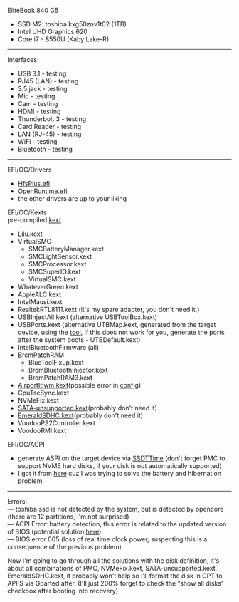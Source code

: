 EliteBook 840 G5
- SSD M2: toshiba kxg50znv1t02 (1TB)
- Intel UHD Graphics 620
- Core i7 - 8550U (Kaby Lake-R)
---
Interfaces:
- USB 3.1 - testing
- RJ45 (LAN) - testing
- 3.5 jack - testing
- Mic - testing
- Cam - testing
- HDMI - testing
- Thunderbolt 3 - testing
- Card Reader - testing
- LAN (RJ-45) - testing
- WiFi - testing
- Bluetooth - testing
---
EFI/OC/Drivers
- [HfsPlus.efi](https://github.com/acidanthera/OcBinaryData/blob/master/Drivers/HfsPlus.efi)
- OpenRuntime.efi
- the other drivers are up to your liking

EFI/OC/Kexts<br>
pre-compiled [kext](https://dortania.github.io/builds/)
- Lilu.kext
- VirtualSMC
  - SMCBatteryManager.kext
  - SMCLightSensor.kext
  - SMCProcessor.kext
  - SMCSuperIO.kext
  - VirtualSMC.kext
- WhateverGreen.kext
- AppleALC.kext
- IntelMausi.kext
- RealtekRTL8111.kext (it's my spare adapter, you don't need it.)
- USBInjectAll.kext (alternative USBToolBox.kext)
- USBPorts.kext (alternative UTBMap.kext, generated from the target device, using the [tool](https://github.com/USBToolBox/tool), if this does not work for you, generate the ports after the system boots - UTBDefault.kext)
- IntelBluetoothFirmware (all)
- BrcmPatchRAM
  - BlueToolFixup.kext
  - BrcmBluetoothInjector.kext
  - BrcmPatchRAM3.kext
- [AirportItlwm.kext](https://github.com/OpenIntelWireless/itlwm/releases)(possible error in [config](https://dortania.github.io/OpenCore-Install-Guide/ktext.html#wifi-and-bluetooth))
- CpuTscSync.kext
- NVMeFix.kext
- [SATA-unsupported.kext](https://github.com/khronokernel/Legacy-Kexts/blob/master/Injectors/Zip/SATA-unsupported.kext.zip)(probably don't need it)
- [EmeraldSDHC.kext](https://github.com/acidanthera/EmeraldSDHC/releases/tag/0.1.2)(probably don't need it)
- VoodooPS2Controller.kext
- VoodooRMI.kext

EFI/OC/ACPI<br>
- generate ASPI on the target device via [SSDTTime](https://github.com/corpnewt/SSDTTime) (don't forget PMC to support NVME hard disks, if your disk is not automatically supported)
- I got it from [here](https://github.com/M3C-Owx/HP-EliteBook-840-G5-OpenCore/tree/main/EFI/OC/ACPI) cuz I was trying to solve the battery and hibernation problem
---
Errors:
<br>— toshiba ssd is not detected by the system, but is detected by opencore (there are 12 partitions, I'm not surprised)
<br>— ACPI Error: battery detection, this error is related to the updated version of BIOS (potential solution [here](https://github.com/kecinzer/hpelitebook850g5-opencore/tree/master/EFI/OC/ACPI))
<br>— BIOS error 005 (loss of real time clock power, suspecting this is a consequence of the previous problem)

Now I'm going to go through all the solutions with the disk definition, it's about all combinations of PMC, NVMeFix.kext, SATA-unsupported.kext, EmeraldSDHC.kext, it probably won't help so I'll format the disk in GPT to APFS via Gparted after. (I'll just 200% forget to check the “show all disks” checkbox after booting into recovery)
